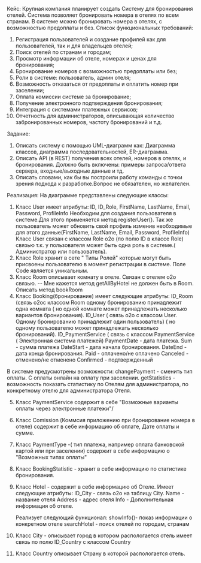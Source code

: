 Кейс:
Крупная компания планирует создать Систему для бронирования отелей. Система позволяет бронировать номера в отелях по всем странам. В системе можно бронировать номера в отелях, с возможностью предоплаты и без.
Список функциональных требований:
1. Регистрация пользователей и создание профилей как для пользователей, так и для владельцев отелей;
2. Поиск отелей по странам и городам;
3. Просмотр информации об отеле, номерах и ценах для бронирования;
4. Бронирование номеров с возможностью предоплаты или без;
5. Роли в системе: пользователь, админ отеля;
6. Возможность отказаться от предоплаты и оплатить номер при заселении;
7. Оплата комиссии системе за бронирование;
8. Получение электронного подтверждения бронирования;
9. Интеграция с системами платежных сервисов;
10. Отчетность для администраторов, описывающая количество забронированных номеров, частоту бронирований и т.д.

Задание:
1.	Описать систему с помощью UML-диаграмм как: Диаграмма классов, диаграмма последовательностей, ER-диаграмма.
2.	Описать API (в REST) получения всех отелей, номеров в отелях, и бронирования. Должно быть включены: примеры запроса/ответа сервера, входные/выходные данные и тд.
3.	Описать словами, как бы вы построили работу команды с точки зрения подхода к разработке.Вопрос не обязателен, но желателен.


Реализация:
На диаграмме представлены следующие классы:
1) Класс User имеет атрибуты: ID, ID_Role, FirstName, LastName, Email, Password, ProfileInfo
Необходим для создания пользователя в системе.Для этого применяется метод registerUser(). Так же пользователь может обновить свой профиль изменив необходимые для этого данные(FirstName, LastName, Email, Password, ProfileInfo)
Класс User связан с классом Role o2o (по полю ID в классе Role) связью т.к. у пользователя может быть одна роль в системе.( Администратор или пользователь).
2) Класс Role хранит в сете " Типы Ролей" которые могут быть присвоены пользователю в момент регистрации в системе. Поле Code является уникальным.
3) Класс Room описывает комнату в отеле. Связан с отелем o2o связью.
-- Мне кажется метод getAllByHotel не должен быть в Room.
Описать метод bookRoom
4) Класс Booking(бронирование) имеет следующие атрибуты:
   ID_Room (связь o2oс классом Room одному бронированию принадлежит одна комната ( но одной комнате может принадлежать несколько вариантов бронирования).
   ID_User ( связь o2o с классом User. Одному бронированию принадлежит один пользователь) ( но одному пользователю может принадлежать несколько бронирований).
   ID_PaymentService ( связь с классом PaymentService ( Электронная система платежей)
   PaymentDate - дата платежа.
   Sum - сумма платежа
   DateStart - дата начала бронирования.
   DateEnd - дата конца бронирования.
   Paid - оплачено/не оплачено
   Canceled - отменено/не отменено
   Confirmed -  подтвержденный

В системе предусмотрены возможности:
changePayment - сменить тип оплаты. С оплаты онлайн на оплату при заселении.
getStatistics - возможность показать статистику по Отелям для администратора, по конкретному отелю для администратора Отеля.

5) Класс PaymentService  содержит в себе "Возможные варианты оплаты через электронные платежи"/
6) Класс Comission (Коммсия приложению при бронирование номера в отеле) содержит в себе информацию об оплате, Дате оплаты и сумме.
7) Класс PaymentType -( тип платежа, например оплата банковской картой или при заселении) содержит в себе информацию о "Возможных типах оплаты"
8) Класс BookingStatistic - хранит в себе информацию по статистике бронирования.
9) Класс Hotel - содержит в себе информацию об Отеле. Имеет следующие атрибуты:
   ID_City - связь o2o на таблицу City.
   Name - название отеля
   Address - адрес отеля
   Info - Дополнительная информация об отеле.

   Реализует следующий функционал:
   showInfo()- показ информации о конкретном отеле
   searchHotel - поиск отелей по городам, странам
   
10) Класс City - описывает город в котором распологается отель
    имеет связь по полю ID_Country с классом Country 
12) Класс Country описывает Страну в которой распологается отель.
   
     


   
